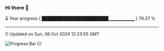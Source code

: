 ### Hi there 👋

⏳ Year progress { ██████████████████████▁▁▁▁▁▁▁▁ } 76.37 %

---

⏰ Updated on Sun, 06 Oct 2024 12:23:55 GMT

![Progress Bar CI](https://github.com/liununu/liununu/workflows/Progress%20Bar%20CI/badge.svg)
